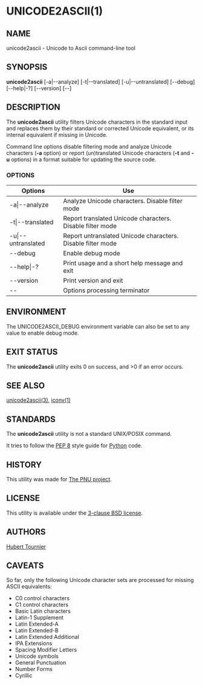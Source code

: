 # UNICODE2ASCII(1)

## NAME
unicode2ascii - Unicode to Ascii command-line tool

## SYNOPSIS
**unicode2ascii**
\[-a|--analyze\]
\[-t|--translated\]
\[-u|--untranslated\]
\[--debug\]
\[--help|-?\]
\[--version\]
\[--\]

## DESCRIPTION
The **unicode2ascii** utility filters Unicode characters in the standard input and replaces them by their standard or corrected Unicode equivalent,
or its internal equivalent if missing in Unicode.

Command line options disable filtering mode and analyze Unicode characters (**-a** option)
or report (un)translated Unicode characters (**-t** and **-u** options) in a format suitable for updating the source code.

### OPTIONS
Options | Use
------- | ---
-a\|--analyze|Analyze Unicode characters. Disable filter mode
-t\|--translated|Report translated Unicode characters. Disable filter mode
-u\|--untranslated|Report untranslated Unicode characters. Disable filter mode
--debug|Enable debug mode
--help\|-?|Print usage and a short help message and exit
--version|Print version and exit
--|Options processing terminator

## ENVIRONMENT
The UNICODE2ASCII_DEBUG environment variable can also be set to any value to enable debug mode.

## EXIT STATUS
The **unicode2ascii** utility exits 0 on success, and >0 if an error occurs.

## SEE ALSO
[unicode2ascii(3)](https://github.com/HubTou/unicode2ascii/blob/main/UNICODE2ASCII.3.md),
[iconv(1)](https://www.freebsd.org/cgi/man.cgi?query=iconv)

## STANDARDS
The **unicode2ascii** utility is not a standard UNIX/POSIX command.

It tries to follow the [PEP 8](https://www.python.org/dev/peps/pep-0008/) style guide for [Python](https://www.python.org/) code.

## HISTORY
This utility was made for [The PNU project](https://github.com/HubTou/PNU).

## LICENSE
This utility is available under the [3-clause BSD license](https://opensource.org/licenses/BSD-3-Clause).

## AUTHORS
[Hubert Tournier](https://github.com/HubTou)

## CAVEATS
So far, only the following Unicode character sets are processed for missing ASCII equivalents:
* C0 control characters
* C1 control characters
* Basic Latin characters
* Latin-1 Supplement
* Latin Extended-A
* Latin Extended-B
* Latin Extended Additional
* IPA Extensions
* Spacing Modifier Letters
* Unicode symbols
* General Punctuation
* Number Forms
* Cyrillic

